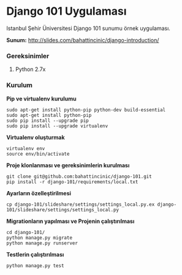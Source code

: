 # Django 101 Uygulaması

Istanbul Şehir Üniversitesi Django 101 sunumu örnek uygulaması.

**Sunum:** http://slides.com/bahattincinic/django-introduction/

### Gereksinimler

1. Python 2.7x

### Kurulum

**Pip ve virtualenv kurulumu**

    sudo apt-get install python-pip python-dev build-essential
    sudo apt-get install python-pip
    sudo pip install --upgrade pip
    sudo pip install --upgrade virtualenv

**Virtualenv oluşturmak**

    virtualenv env
    source env/bin/activate

**Proje klonlanması ve gereksinimlerin kurulması**

    git clone git@github.com:bahattincinic/django-101.git
    pip install -r django-101/requirements/local.txt

**Ayarların özelleştirilmesi**

    cp django-101/slideshare/settings/settings_local.py.ex django-101/slideshare/settings/settings_local.py

**Migrationların yapılması ve Projenin çalıştırılması**

    cd django-101/
    python manage.py migrate
    python manage.py runserver

**Testlerin çalıştırılması**

    python manage.py test